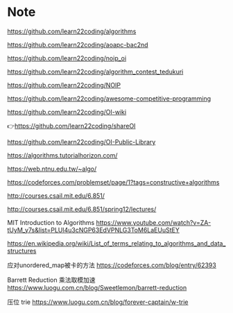 # Note

https://github.com/learn22coding/algorithms

https://github.com/learn22coding/aoapc-bac2nd

https://github.com/learn22coding/noip_oi

https://github.com/learn22coding/algorithm_contest_tedukuri


https://github.com/learn22coding/NOIP

https://github.com/learn22coding/awesome-competitive-programming

https://github.com/learn22coding/OI-wiki

:point_right:https://github.com/learn22coding/shareOI

https://github.com/learn22coding/OI-Public-Library

https://algorithms.tutorialhorizon.com/

https://web.ntnu.edu.tw/~algo/

https://codeforces.com/problemset/page/1?tags=constructive+algorithms

http://courses.csail.mit.edu/6.851/

http://courses.csail.mit.edu/6.851/spring12/lectures/

MIT Introduction to Algorithms
https://www.youtube.com/watch?v=ZA-tUyM_y7s&list=PLUl4u3cNGP63EdVPNLG3ToM6LaEUuStEY

https://en.wikipedia.org/wiki/List_of_terms_relating_to_algorithms_and_data_structures

应对unordered_map被卡的方法
https://codeforces.com/blog/entry/62393

Barrett Reduction 乘法取模加速
https://www.luogu.com.cn/blog/Sweetlemon/barrett-reduction

压位 trie
https://www.luogu.com.cn/blog/forever-captain/w-trie
